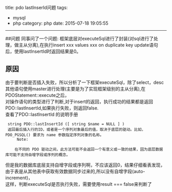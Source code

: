 title: pdo lastInserId问题
tags:
  - mysql 
  - php
category: php
date: 2015-07-18 19:05:55

---

##问题
同事问了一个问题:
框架底层对executeSql进行了封装(对sql进行了处理，做主从分离),在执行insert xxx values xxx on duplicate key update语句后，使用lastInsertId时返回结果是0。  

## 原因
由于要判断是否插入失败，所以分析了一下框架executeSql，除了select，desc 其他语句使用master进行处理(主要是为了实现框架级别的主从分离),在PDOStatement::execute之后，  
对操作语句的类型进行了判断,对于insert的返回，执行成功的结果都是返回PDO::lastInsertId,如果执行失败，则返回false.  
查看了PDO::lastInsertId 的说明手册
```
 string PDO::lastInsertId ([ string $name = NULL ] )
 返回最后插入行的ID，或者是一个序列对象最后的值，取决于底层的驱动。比如，PDO_PGSQL() 要求为 name 参数指定序列对象的名称。 
     Note:

    在不同的 PDO 驱动之间，此方法可能不会返回一个有意义或一致的结果，因为底层数据库可能不支持自增字段或序列的概念。  
```
但是我的数据库底层支持自增字段或序列啊，不应该返回0，结果仔细看表发现，由于表是从其他表中获取有效数据同步过来的,所以没有自增字段(auto-increment)，  
这样，判断executeSql是否执行失败，需要使用result === false来判断了